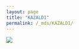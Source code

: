 ```yaml
---
layout: page
title: "KAZALD1"
permalink: /_mds/KAZALD1/
---
```


![](../../algns0/N150_5HSAA054712_aln_report.png?raw=true)